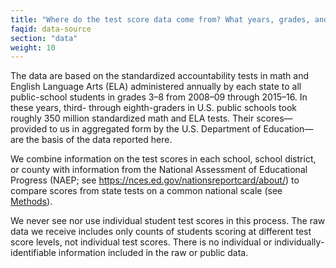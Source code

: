 ```yaml
---
title: "Where do the test score data come from? What years, grades, and subjects are used?"
faqid: data-source
section: "data"
weight: 10
---
```

The data are based on the standardized accountability tests in math and English Language Arts (ELA) administered annually by each state to all public-school students in grades 3–8 from 2008–09 through 2015–16. In these years, third- through eighth-graders in U.S. public schools took roughly 350 million standardized math and ELA tests. Their scores—provided to us in aggregated form by the U.S. Department of Education—are the basis of the data reported here.

We combine information on the test scores in each school, school district, or county with information from the National Assessment of Educational Progress (NAEP; see <a href="https://nces.ed.gov/nationsreportcard/about/" target="_blank" title="https://nces.ed.gov/nationsreportcard/about/">https://nces.ed.gov/nationsreportcard/about/</a>) to compare scores from state tests on a common national scale (see <a href="/methods">Methods</a>).

We never see nor use individual student test scores in this process. The raw data we receive includes only counts of students scoring at different test score levels, not individual test scores. There is no individual or individually-identifiable information included in the raw or public data.
